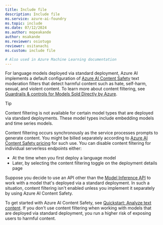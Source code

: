 ```yaml
---
title: Include file
description: Include file
ms.service: azure-ai-foundry
ms.topic: include
ms.date: 07/12/2024
ms.author: mopeakande
author: msakande
ms.reviewer: osiotugo
reviewer: ositanachi
ms.custom: include file

# Also used in Azure Machine Learning documentation
---
```


For language models deployed via standard deployment, Azure AI implements a default configuration of [Azure AI Content Safety](../../ai-services/content-safety/overview.md) text moderation filters that detect harmful content such as hate, self-harm, sexual, and violent content. To learn more about content filtering, see [Guardrails & controls for Models Sold Directly by Azure](../concepts/model-catalog-content-safety.md). 

> [!TIP]
> Content filtering is not available for certain model types that are deployed via standard deployments. These model types include embedding models and time series models.

Content filtering occurs synchronously as the service processes prompts to generate content. You might be billed separately according to [Azure AI Content Safety pricing](https://azure.microsoft.com/pricing/details/cognitive-services/content-safety/) for such use. You can disable content filtering for individual serverless endpoints either:

- At the time when you first deploy a language model
- Later, by selecting the content filtering toggle on the deployment details page

Suppose you decide to use an API other than the [Model Inference API](/azure/ai-studio/reference/reference-model-inference-api) to work with a model that's deployed via a standard deployment. In such a situation, content filtering isn't enabled unless you implement it separately by using Azure AI Content Safety.

To get started with Azure AI Content Safety, see [Quickstart: Analyze text content](/azure/ai-services/content-safety/quickstart-text). If you don't use content filtering when working with models that are deployed via standard deployment, you run a higher risk of exposing users to harmful content.


